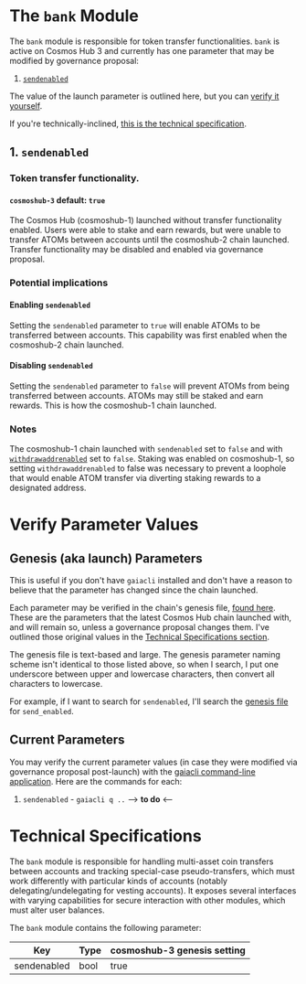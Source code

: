 # The `bank` Module
The `bank` module is responsible for token transfer functionalities. `bank` is active on Cosmos Hub 3 and currently has one parameter that may be modified by governance proposal:
1. [`sendenabled`](#1-sendenabled)

The value of the launch parameter is outlined here, but you can [verify it yourself](#verify-parameter-values). 

If you're technically-inclined, [this is the technical specification](#technical-specifications).

## 1. `sendenabled`
### Token transfer functionality.
#### `cosmoshub-3` default: `true`

The Cosmos Hub (cosmoshub-1) launched without transfer functionality enabled. Users were able to stake and earn rewards, but were unable to transfer ATOMs between accounts until the cosmoshub-2 chain launched. Transfer functionality may be disabled and enabled via governance proposal.

### Potential implications
#### Enabling `sendenabled`
Setting the `sendenabled` parameter to `true` will enable ATOMs to be transferred between accounts. This capability was first enabled when the cosmoshub-2 chain launched.

#### Disabling `sendenabled`
Setting the `sendenabled` parameter to `false` will prevent ATOMs from being transferred between accounts. ATOMs may still be staked and earn rewards. This is how the cosmoshub-1 chain launched.

### Notes
The cosmoshub-1 chain launched with `sendenabled` set to `false` and with [`withdrawaddrenabled`](https://github.com/gavinly/CosmosParametersWiki/blob/master/Distribution.md#4-withdrawaddrenabled) set to `false`. Staking was enabled on cosmoshub-1, so setting `withdrawaddrenabled` to false was necessary to prevent a loophole that would enable ATOM transfer via diverting staking rewards to a designated address.

# Verify Parameter Values
## Genesis (aka launch) Parameters
This is useful if you don't have `gaiacli` installed and don't have a reason to believe that the parameter has changed since the chain launched.

Each parameter may be verified in the chain's genesis file, [found here](https://raw.githubusercontent.com/cosmos/launch/master/genesis.json). These are the parameters that the latest Cosmos Hub chain launched with, and will remain so, unless a governance proposal changes them. I've outlined those original values in the [Technical Specifications section](#technical-specifications).

The genesis file is text-based and large. The genesis parameter naming scheme isn't identical to those listed above, so when I search, I put one underscore between upper and lowercase characters, then convert all characters to lowercase.

For example, if I want to search for `sendenabled`, I'll search the [genesis file](https://raw.githubusercontent.com/cosmos/launch/master/genesis.json) for `send_enabled`.

## Current Parameters
You may verify the current parameter values (in case they were modified via governance proposal post-launch) with the [gaiacli command-line application](/gaiacli). Here are the commands for each:
1. `sendenabled` - `gaiacli q ..` --> **to do** <--

# Technical Specifications

The `bank` module is responsible for handling multi-asset coin transfers between accounts and tracking special-case pseudo-transfers, which must work differently with particular kinds of accounts (notably delegating/undelegating for vesting accounts). It exposes several interfaces with varying capabilities for secure interaction with other modules, which must alter user balances.

The `bank` module contains the following parameter:

| Key                    | Type            | cosmoshub-3 genesis setting|
|------------------------|-----------------|---------|
| sendenabled            | bool            | true    |
